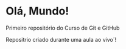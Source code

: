 # Olá, Mundo!
 Primeiro repositório do Curso de Git e GitHub

 Repositrio criado durante uma aula ao vivo´!
